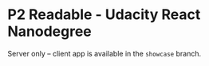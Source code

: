 # P2 Readable - Udacity React Nanodegree

Server only – client app is available in the `showcase` branch.
